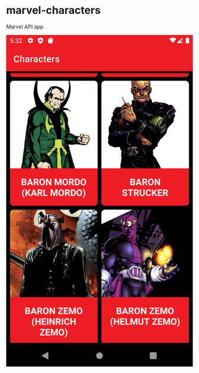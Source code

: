 # marvel-characters
Marvel API app

<p align="center">
<img src="/preview/Screenshot_1.png" />
</p>
